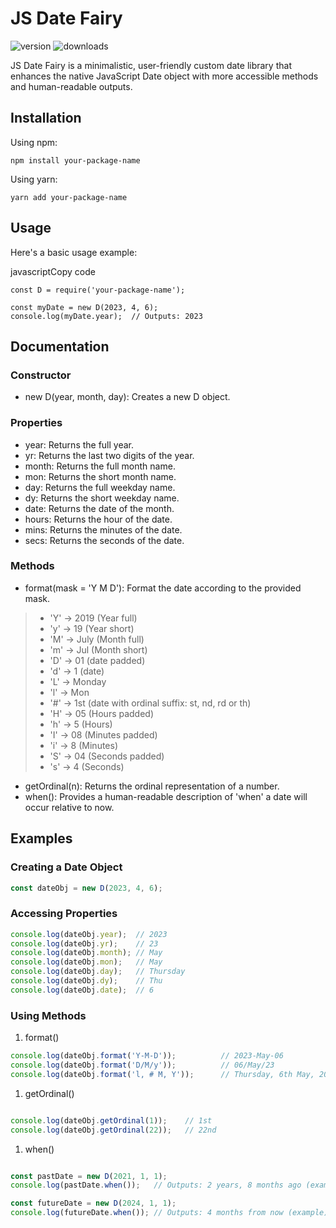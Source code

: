 # JS Date Fairy
![version](https://img.shields.io/npm/v/jsdatefairy.svg)
![downloads](https://img.shields.io/npm/dm/jsdatefairy.svg)

JS Date Fairy is a minimalistic, user-friendly custom date library that enhances the native JavaScript Date object with more accessible methods and human-readable outputs.

Installation
------------

Using npm:
```
npm install your-package-name
```

Using yarn:

```
yarn add your-package-name
```

Usage
-----

Here's a basic usage example:

javascriptCopy code

```
const D = require('your-package-name');

const myDate = new D(2023, 4, 6);
console.log(myDate.year);  // Outputs: 2023
```

Documentation
-----------------

### Constructor

-   new D(year, month, day): Creates a new D object.

### Properties

-   year: Returns the full year.
-   yr: Returns the last two digits of the year.
-   month: Returns the full month name.
-   mon: Returns the short month name.
-   day: Returns the full weekday name.
-   dy: Returns the short weekday name.
-   date: Returns the date of the month.
-   hours: Returns the hour of the date.
-   mins: Returns the minutes of the date.
-   secs: Returns the seconds of the date.

### Methods

-   format(mask = 'Y M D'): Format the date according to the provided mask.
  >* 'Y' -> 2019 (Year full)
  >* 'y' -> 19 (Year short)
  >* 'M' -> July (Month full)
  >* 'm' -> Jul (Month short)
  >* 'D' -> 01 (date padded)
  >* 'd' -> 1 (date)
  >* 'L' -> Monday
  >* 'l' -> Mon
  >* '#' -> 1st (date with ordinal suffix: st, nd, rd or th)
  >* 'H' -> 05 (Hours padded)
  >* 'h' -> 5 (Hours)
  >* 'I' -> 08 (Minutes padded)
  >* 'i' -> 8 (Minutes)
  >* 'S' -> 04 (Seconds padded)
  >* 's' -> 4 (Seconds)
-   getOrdinal(n): Returns the ordinal representation of a number.
-   when(): Provides a human-readable description of 'when' a date will occur relative to now.

Examples
--------

### Creating a Date Object

```javascript
const dateObj = new D(2023, 4, 6);
```

### Accessing Properties

```javascript
console.log(dateObj.year);  // 2023
console.log(dateObj.yr);    // 23
console.log(dateObj.month); // May
console.log(dateObj.mon);   // May
console.log(dateObj.day);   // Thursday
console.log(dateObj.dy);    // Thu
console.log(dateObj.date);  // 6
```
### Using Methods

1.  format()

```javascript
console.log(dateObj.format('Y-M-D'));          // 2023-May-06
console.log(dateObj.format('D/M/y'));          // 06/May/23
console.log(dateObj.format('l, # M, Y'));      // Thursday, 6th May, 2023
```
1.  getOrdinal()

```javascript

console.log(dateObj.getOrdinal(1));    // 1st
console.log(dateObj.getOrdinal(22));   // 22nd
```

1.  when()

```javascript

const pastDate = new D(2021, 1, 1);
console.log(pastDate.when());   // Outputs: 2 years, 8 months ago (example)

const futureDate = new D(2024, 1, 1);
console.log(futureDate.when()); // Outputs: 4 months from now (example)
```
